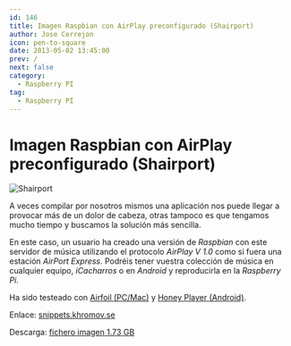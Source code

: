 ```yaml
---
id: 146
title: Imagen Raspbian con AirPlay preconfigurado (Shairport)
author: Jose Cerrejon
icon: pen-to-square
date: 2013-05-02 13:45:00
prev: /
next: false
category:
  - Raspberry PI
tag:
  - Raspberry PI
---
```


# Imagen Raspbian con AirPlay preconfigurado (Shairport)

![Shairport](/images/shairport.jpg)

A veces compilar por nosotros mismos una aplicación nos puede llegar a provocar más de un dolor de cabeza, otras tampoco es que tengamos mucho tiempo y buscamos la solución más sencilla.

En este caso, un usuario ha creado una versión de *Raspbian* con este servidor de música utilizando el protocolo *AirPlay V 1.0* como si fuera una estación *AirPort Express*. Podréis tener vuestra colección de música en cualquier equipo, *iCacharros* o en *Android* y reproducirla en la *Raspberry Pi*.

Ha sido testeado con  [Airfoil (PC/Mac)](http://rogueamoeba.com/airfoil/) y [Honey Player (Android)](https://play.google.com/store/apps/details?id=de.rah.airstream&feature=search_result).

Enlace: [snippets.khromov.se](http://snippets.khromov.se/preconfigured-airplay-speaker-shairport-downloadable-raspberry-pi-image/)

Descarga: [fichero imagen 1.73 GB](http://snippets.khromov.se/files/shairport-configured-latest.tar.gz)